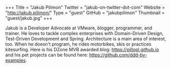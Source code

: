 +++
Title = "Jakub Pilimon"
Twitter = "jakub-on-twitter-dot-com"
Website = "http://jakub.pilimon/"
Type = "guest"
GitHub = "jakubpilimon"
Thumbnail = "guest/jakub.jpg"
+++

Jakub is a Developer Advocate at VMware, blogger, programmer, and trainer. He loves to tackle complex enterprises with Domain-Driven Design, Test-Driven Development and Spring. Architecture is a main area of interest, too. When he doesn't program, he rides motorbikes, skis or practices kitesurfing. Here is his DZone MVB awarded blog: https://pillopl.github.io and his pet projects can be found here: https://github.com/ddd-by-examples.